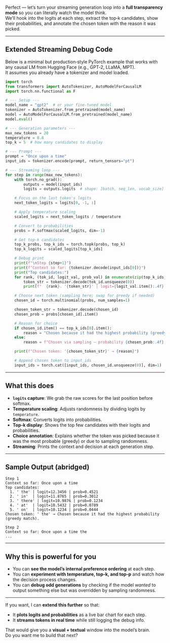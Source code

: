 Perfect — let’s turn your streaming generation loop into a **full transparency mode** so you can literally watch the model think.  
We’ll hook into the logits at each step, extract the top‑k candidates, show their probabilities, and annotate the chosen token with the reason it was picked.

---

## **Extended Streaming Debug Code**

Below is a minimal but production‑style PyTorch example that works with any causal LM from Hugging Face (e.g., GPT‑2, LLaMA, MPT).  
It assumes you already have a tokenizer and model loaded.

```python
import torch
from transformers import AutoTokenizer, AutoModelForCausalLM
import torch.nn.functional as F

# --- Setup ---
model_name = "gpt2"  # or your fine-tuned model
tokenizer = AutoTokenizer.from_pretrained(model_name)
model = AutoModelForCausalLM.from_pretrained(model_name)
model.eval()

# --- Generation parameters ---
max_new_tokens = 20
temperature = 0.8
top_k = 5  # how many candidates to display

# --- Prompt ---
prompt = "Once upon a time"
input_ids = tokenizer.encode(prompt, return_tensors="pt")

# --- Streaming loop ---
for step in range(max_new_tokens):
    with torch.no_grad():
        outputs = model(input_ids)
        logits = outputs.logits  # shape: [batch, seq_len, vocab_size]

    # Focus on the last token's logits
    next_token_logits = logits[0, -1, :]

    # Apply temperature scaling
    scaled_logits = next_token_logits / temperature

    # Convert to probabilities
    probs = F.softmax(scaled_logits, dim=-1)

    # Get top-k candidates
    top_k_probs, top_k_ids = torch.topk(probs, top_k)
    top_k_logits = scaled_logits[top_k_ids]

    # Debug print
    print(f"\nStep {step+1}")
    print(f"Context so far: {tokenizer.decode(input_ids[0])}")
    print("Top candidates:")
    for rank, (tok_id, logit_val, prob_val) in enumerate(zip(top_k_ids, top_k_logits, top_k_probs), start=1):
        token_str = tokenizer.decode(tok_id.unsqueeze(0))
        print(f"  {rank}. '{token_str}' | logit={logit_val.item():.4f} | prob={prob_val.item():.4f}")

    # Choose next token (sampling here; swap for greedy if needed)
    chosen_id = torch.multinomial(probs, num_samples=1)

    chosen_token_str = tokenizer.decode(chosen_id)
    chosen_prob = probs[chosen_id].item()

    # Reason for choice
    if chosen_id.item() == top_k_ids[0].item():
        reason = "Chosen because it had the highest probability (greedy match)."
    else:
        reason = f"Chosen via sampling — probability {chosen_prob:.4f}."

    print(f"Chosen token: '{chosen_token_str}' → {reason}")

    # Append chosen token to input_ids
    input_ids = torch.cat([input_ids, chosen_id.unsqueeze(0)], dim=1)
```

---

## **What this does**

- **`logits` capture**: We grab the raw scores for the last position before softmax.
- **Temperature scaling**: Adjusts randomness by dividing logits by `temperature`.
- **Softmax**: Converts logits into probabilities.
- **Top‑k display**: Shows the top few candidates with their logits and probabilities.
- **Choice annotation**: Explains whether the token was picked because it was the most probable (greedy) or due to sampling randomness.
- **Streaming**: Prints the context and decision at each generation step.

---

## **Sample Output (abridged)**

```
Step 1
Context so far: Once upon a time
Top candidates:
  1. ' the' | logit=12.3456 | prob=0.4521
  2. ' in'  | logit=11.8765 | prob=0.3012
  3. ' there' | logit=10.9876 | prob=0.1234
  4. ' at'  | logit=10.5432 | prob=0.0789
  5. ' on'  | logit=10.1234 | prob=0.0444
Chosen token: ' the' → Chosen because it had the highest probability (greedy match).

Step 2
Context so far: Once upon a time the
...
```

---

## **Why this is powerful for you**
- You can **see the model’s internal preference ordering** at each step.
- You can **experiment with temperature, top‑k, and top‑p** and watch how the decision process changes.
- You can **debug odd generations** by checking if the model *wanted* to output something else but was overridden by sampling randomness.

---

If you want, I can **extend this further** so that:
- It **plots logits and probabilities** as a live bar chart for each step.
- It **streams tokens in real time** while still logging the debug info.

That would give you a **visual + textual** window into the model’s brain.  
Do you want me to build that next?
